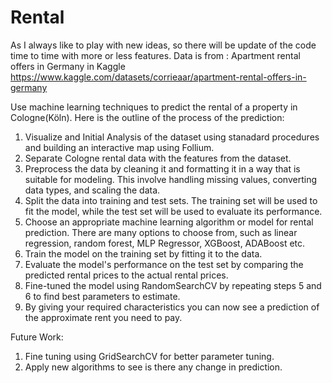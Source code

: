 # Rental
As I always like to play with new ideas, so there will be update of the code time to time with more or less features.
Data is from : Apartment rental offers in Germany in Kaggle
https://www.kaggle.com/datasets/corrieaar/apartment-rental-offers-in-germany

Use  machine learning techniques to predict the rental of a property in Cologne(Köln). Here is the outline of the process of the prediction:

1. Visualize and Initial Analysis of the dataset using stanadard procedures and building an interactive map using Follium.
2. Separate Cologne rental data with the features from the dataset.
3. Preprocess the data by cleaning it and formatting it in a way that is suitable for modeling. This involve handling missing values, converting data types, and scaling the data.
4. Split the data into training and test sets. The training set will be used to fit the model, while the test set will be used to evaluate its performance.
5. Choose an appropriate machine learning algorithm or model for rental prediction. There are many options to choose from, such as linear regression, random forest, MLP Regressor, XGBoost, ADABoost etc.
6. Train the model on the training set by fitting it to the data.
7. Evaluate the model's performance on the test set by comparing the predicted rental prices to the actual rental prices.
8. Fine-tuned the model using RandomSearchCV by repeating steps 5 and 6 to find best parameters to estimate.
9. By giving your required characteristics you can now see a prediction of the approximate rent you need to pay.

Future Work:
1. Fine tuning using GridSearchCV for better parameter tuning.
2. Apply new algorithms to see is there any change in prediction.
